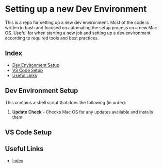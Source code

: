 # Setting up a new Dev Environment

This is a repo for setting up a new dev environment. Most of the code is written in bash and focused on automating the setup process on a new Mac OS. Useful for when starting a new job and setting up a dev environment according to required tools and best practices.

## Index
* [Dev Environment Setup](#dev-environment-setup)
* [VS Code Setup](#vs-code-setup)
* [Useful Links](#useful-links)

## Dev Environment Setup

This contains a shell script that does the following (in order):
1. **Update Check** - Checks Mac OS for any updates available and installs them

## VS Code Setup

## Useful Links
- [Index](#index)
